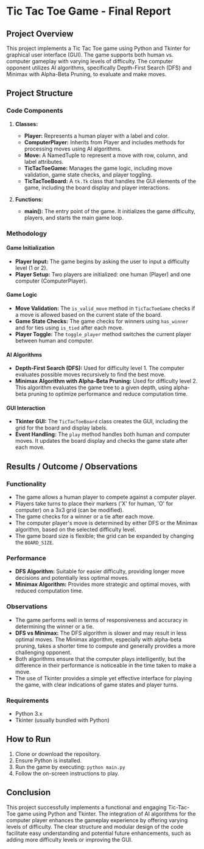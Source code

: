 # Tic Tac Toe Game - Final Report

## Project Overview
This project implements a Tic Tac Toe game using Python and Tkinter for graphical user interface (GUI). The game supports both human vs. computer gameplay with varying levels of difficulty. The computer opponent utilizes AI algorithms, specifically Depth-First Search (DFS) and Minimax with Alpha-Beta Pruning, to evaluate and make moves.

## Project Structure

### Code Components

1. **Classes:**
   - **Player:** Represents a human player with a label and color.
   - **ComputerPlayer:** Inherits from Player and includes methods for processing moves using AI algorithms.
   - **Move:** A NamedTuple to represent a move with row, column, and label attributes.
   - **TicTacToeGame:** Manages the game logic, including move validation, game state checks, and player toggling.
   - **TicTacToeBoard:** A `tk.Tk` class that handles the GUI elements of the game, including the board display and player interactions.

2. **Functions:**
   - **main():** The entry point of the game. It initializes the game difficulty, players, and starts the main game loop.

### Methodology

#### Game Initialization
- **Player Input:** The game begins by asking the user to input a difficulty level (1 or 2).
- **Player Setup:** Two players are initialized: one human (Player) and one computer (ComputerPlayer).

#### Game Logic
- **Move Validation:** The `is_valid_move` method in `TicTacToeGame` checks if a move is allowed based on the current state of the board.
- **Game State Checks:** The game checks for winners using `has_winner` and for ties using `is_tied` after each move.
- **Player Toggle:** The `toggle_player` method switches the current player between human and computer.

#### AI Algorithms
- **Depth-First Search (DFS):** Used for difficulty level 1. The computer evaluates possible moves recursively to find the best move.
- **Minimax Algorithm with Alpha-Beta Pruning:** Used for difficulty level 2. This algorithm evaluates the game tree to a given depth, using alpha-beta pruning to optimize performance and reduce computation time.

#### GUI Interaction
- **Tkinter GUI:** The `TicTacToeBoard` class creates the GUI, including the grid for the board and display labels.
- **Event Handling:** The `play` method handles both human and computer moves. It updates the board display and checks the game state after each move.

## Results / Outcome / Observations

### Functionality
- The game allows a human player to compete against a computer player.
- Players take turns to place their markers ('X' for human, 'O' for computer) on a 3x3 grid (can be modified).
- The game checks for a winner or a tie after each move.
- The computer player's move is determined by either DFS or the Minimax algorithm, based on the selected difficulty level.
- The game board size is flexible; the grid can be expanded by changing the `BOARD_SIZE`.

### Performance
- **DFS Algorithm:** Suitable for easier difficulty, providing longer move decisions and potentially less optimal moves.
- **Minimax Algorithm:** Provides more strategic and optimal moves, with reduced computation time.

### Observations
- The game performs well in terms of responsiveness and accuracy in determining the winner or a tie.
- **DFS vs Minimax:** The DFS algorithm is slower and may result in less optimal moves. The Minimax algorithm, especially with alpha-beta pruning, takes a shorter time to compute and generally provides a more challenging opponent.
- Both algorithms ensure that the computer plays intelligently, but the difference in their performance is noticeable in the time taken to make a move.
- The use of Tkinter provides a simple yet effective interface for playing the game, with clear indications of game states and player turns.

### Requirements
- Python 3.x
- Tkinter (usually bundled with Python)

## How to Run
1. Clone or download the repository.
2. Ensure Python is installed.
3. Run the game by executing: ```python main.py```
4. Follow the on-screen instructions to play.

## Conclusion
This project successfully implements a functional and engaging Tic-Tac-Toe game using Python and Tkinter. The integration of AI algorithms for the computer player enhances the gameplay experience by offering varying levels of difficulty. The clear structure and modular design of the code facilitate easy understanding and potential future enhancements, such as adding more difficulty levels or improving the GUI.
